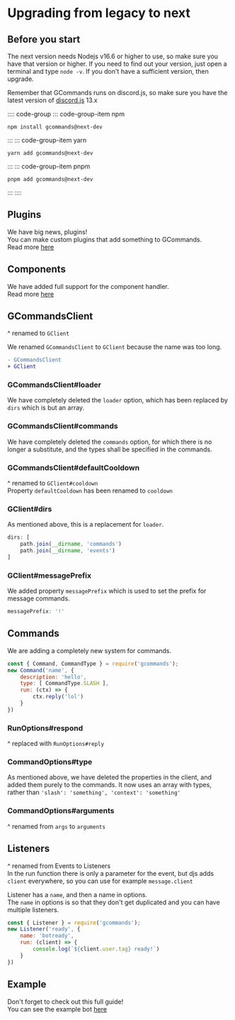 # Upgrading from legacy to next

## Before you start

The next version needs Nodejs v16.6 or higher to use, so make sure you have that version or higher. If you need to find out your version, just open a terminal and type `node -v`. If you don't have a sufficient version, then upgrade.

Remember that GCommands runs on discord.js, so make sure you have the latest version of [discord.js](https://npmjs.org/discord.js) 13.x

:::: code-group
::: code-group-item npm
```sh:no-line-numbers
npm install gcommands@next-dev
```
:::
::: code-group-item yarn
```sh:no-line-numbers
yarn add gcommands@next-dev
```
:::
::: code-group-item pnpm
```sh:no-line-numbers
pnpm add gcommands@next-dev
```
:::
::::

## Plugins
We have big news, plugins!  
You can make custom plugins that add something to GCommands.  
Read more [here](../plugins/first-plugin)

## Components
We have added full support for the component handler.  
Read more [here](../getting-started/first-component)

## GCommandsClient
^ renamed to `GClient`

We renamed `GCommandsClient` to `GClient` because the name was too long.

```diff
- GCommandsClient
+ GClient
```

### GCommandsClient#loader
We have completely deleted the `loader` option, which has been replaced by `dirs` which is but an array.

### GCommandsClient#commands
We have completely deleted the `commands` option, for which there is no longer a substitute, and the types shall be specified in the commands.

### GCommandsClient#defaultCooldown
^ renamed to `GClient#cooldown`  
Property `defaultCooldown` has been renamed to `cooldown`

### GClient#dirs
As mentioned above, this is a replacement for `loader`.

```js
dirs: [
    path.join(__dirname, 'commands')
    path.join(__dirname, 'events')
]
```

### GClient#messagePrefix
We added property `messagePrefix` which is used to set the prefix for message commands.

```js
messagePrefix: '!'
```

## Commands
We are adding a completely new system for commands.

```js
const { Command, CommandType } = require('gcommands');
new Command('name', {
    description: 'hello',
    type: [ CommandType.SLASH ],
    run: (ctx) => {
        ctx.reply('lol')
    }
})
```

### RunOptions#respond
^ replaced with `RunOptions#reply`

### CommandOptions#type
As mentioned above, we have deleted the properties in the client, and added them purely to the commands. It now uses an array with types, rather than `'slash': 'something', 'context': 'something'`

### CommandOptions#arguments
^ renamed from `args` to `arguments`

## Listeners
^ renamed from Events to Listeners  
In the run function there is only a parameter for the event, but djs adds `client` everywhere, so you can use for example `message.client`  
  
Listener has a `name`, and then a name in options.  
The `name` in options is so that they don't get duplicated and you can have multiple listeners.

```js
const { Listener } = require('gcommands');
new Listener('ready', {
    name: 'botready',
    run: (client) => {
        console.log(`${client.user.tag} ready!`)
    }
})
```

## Example
Don't forget to check out this full guide!  
You can see the example bot [here](https://github.com/Garlic-Team/GCommands/tree/next/example)
